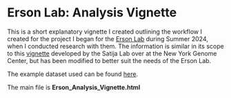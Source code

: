 # Erson Lab: Analysis Vignette
This is a short explanatory vignette I created outlining the workflow I created for the project I began for the [Erson Lab](https://ersonlab.org/our-team/) during Summer 2024, when I conducted research with them. The information is similar in its scope to this [vignette](https://satijalab.org/seurat/articles/pbmc3k_tutorial) developed by the Satija Lab over at the New York Genome Center, but has been modified to better suit the needs of the Erson Lab.

The example dataset used can be found [here](https://www.ncbi.nlm.nih.gov/geo/query/acc.cgi?acc=GSM6337431).

The main file is **Erson_Analysis_Vignette.html**
